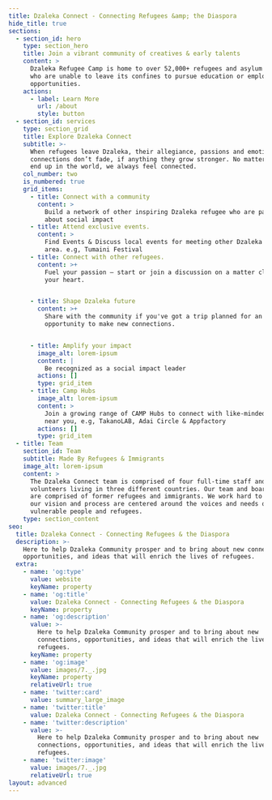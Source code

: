 ```yaml
---
title: Dzaleka Connect - Connecting Refugees &amp; the Diaspora
hide_title: true
sections:
  - section_id: hero
    type: section_hero
    title: Join a vibrant community of creatives & early talents
    content: >
      Dzaleka Refugee Camp is home to over 52,000+ refugees and asylum seekers,
      who are unable to leave its confines to pursue education or employment
      opportunities. 
    actions:
      - label: Learn More
        url: /about
        style: button
  - section_id: services
    type: section_grid
    title: Explore Dzaleka Connect
    subtitle: >-
      When refugees leave Dzaleka, their allegiance, passions and emotional
      connections don’t fade, if anything they grow stronger. No matter where we
      end up in the world, we always feel connected.
    col_number: two
    is_numbered: true
    grid_items:
      - title: Connect with a community
        content: >
          Build a network of other inspiring Dzaleka refugee who are passionate
          about social impact
      - title: Attend exclusive events.
        content: >
          Find Events & Discuss local events for meeting other Dzaleka in your
          area. e.g, Tumaini Festival
      - title: Connect with other refugees.
        content: >+
          Fuel your passion – start or join a discussion on a matter close to
          your heart.


      - title: Shape Dzaleka future
        content: >+
          Share with the community if you've got a trip planned for an
          opportunity to make new connections.


      - title: Amplify your impact
        image_alt: lorem-ipsum
        content: |
          Be recognized as a social impact leader
        actions: []
        type: grid_item
      - title: Camp Hubs
        image_alt: lorem-ipsum
        content: >
          Join a growing range of CAMP Hubs to connect with like-minded people
          near you, e.g, TakanoLAB, Adai Circle & Appfactory
        actions: []
        type: grid_item
  - title: Team
    section_id: Team
    subtitle: Made By Refugees & Immigrants
    image_alt: lorem-ipsum
    content: >
      The Dzaleka Connect team is comprised of four full-time staff and
      volunteers living in three different countries. Our team and board members
      are comprised of former refugees and immigrants. We work hard to ensure
      our vision and process are centered around the voices and needs of
      vulnerable people and refugees.
    type: section_content
seo:
  title: Dzaleka Connect - Connecting Refugees & the Diaspora
  description: >-
    Here to help Dzaleka Community prosper and to bring about new connections,
    opportunities, and ideas that will enrich the lives of refugees.
  extra:
    - name: 'og:type'
      value: website
      keyName: property
    - name: 'og:title'
      value: Dzaleka Connect - Connecting Refugees & the Diaspora
      keyName: property
    - name: 'og:description'
      value: >-
        Here to help Dzaleka Community prosper and to bring about new
        connections, opportunities, and ideas that will enrich the lives of
        refugees.
      keyName: property
    - name: 'og:image'
      value: images/7._.jpg
      keyName: property
      relativeUrl: true
    - name: 'twitter:card'
      value: summary_large_image
    - name: 'twitter:title'
      value: Dzaleka Connect - Connecting Refugees & the Diaspora
    - name: 'twitter:description'
      value: >-
        Here to help Dzaleka Community prosper and to bring about new
        connections, opportunities, and ideas that will enrich the lives of
        refugees.
    - name: 'twitter:image'
      value: images/7._.jpg
      relativeUrl: true
layout: advanced
---
```

